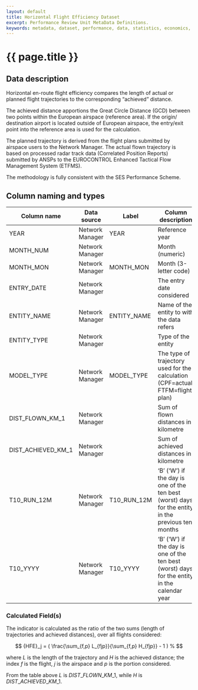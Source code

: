 ```yaml
---
layout: default
title: Horizontal Flight Efficiency Dataset
excerpt: Performance Review Unit MetaData Definitions.
keywords: metadata, dataset, performance, data, statistics, economics, air transport, flights, europe, cost efficiency
---
```

# {{ page.title }}

## Data description
<p>Horizontal en-route flight efficiency compares the length of actual or planned flight trajectories to the corresponding “achieved” distance. </p>

<p>The achieved distance apportions the Great Circle Distance (GCD) between two points within the European airspace (reference area). If the origin/ destination airport is located outside of European airspace, the entry/exit point into the reference area is used for the calculation. </p>

<p>The planned trajectory is derived from the flight plans submitted by airspace users to the Network Manager. The actual flown trajectory is based on processed radar track data (Correlated Position Reports) submitted by ANSPs to the EUROCONTROL Enhanced Tactical Flow Management System (ETFMS).</p> 

The methodology is fully consistent with the SES Performance Scheme.

## Column naming and types

| Column name        | Data source     | Label       | Column description                                                                                 | Example   |
|--------------------|-----------------|-------------|----------------------------------------------------------------------------------------------------|-----------|
| YEAR               | Network Manager | YEAR        | Reference year                                                                                     | 2015      |
| MONTH_NUM          | Network Manager |             | Month (numeric)                                                                                    | 1         |
| MONTH_MON          | Network Manager | MONTH_MON   | Month (3-letter code)                                                                              | JAN       |
| ENTRY_DATE         | Network Manager |             | The entry date considered                                                                          | 01-Jan-15 |
| ENTITY_NAME        | Network Manager | ENTITY_NAME | Name of the entity to with the data refers                                                         | FABEC     |
| ENTITY_TYPE        | Network Manager |             | Type of the entity                                                                                 | FAB       |
| MODEL_TYPE         | Network Manager | MODEL_TYPE  | The type of trajectory used for the calculation (CPF=actual, FTFM=flight plan)                     | CPF/FTFM  |
| DIST_FLOWN_KM_1    | Network Manager |             | Sum of flown distances in kilometre                                                                | 8 098 978 |
| DIST_ACHIEVED_KM_1 | Network Manager |             | Sum of achieved distances in kilometre                                                             | 7 982 343 |
| T10_RUN_12M        | Network Manager | T10_RUN_12M | ‘B’ (‘W’) if the day is one of the ten best (worst) days for the entity in the previous ten months |   B       |
| T10_YYYY           | Network Manager | T10_YYYY    | ‘B’ (‘W’) if the day is one of the ten best (worst) days for the entity in the calendar year       |   W       |

### Calculated Field(s)
The indicator is calculated as the ratio of the two sums (length of trajectories and achieved distances), over all flights considered:</p>

$$
{HFE}_j = ( \frac{\sum_{f,p} L_{fjp}}{\sum_{f,p} H_{fjp}} - 1 ) %
$$

where $L$ is the length of the trajectory and $H$ is the achieved distance;
the index $f$ is the flight, $j$ is the airspace and $p$ is the portion considered.

From the table above $L$ is $DIST\_FLOWN\_KM\_1$, while $H$ is $DIST\_ACHIEVED\_KM\_1$.